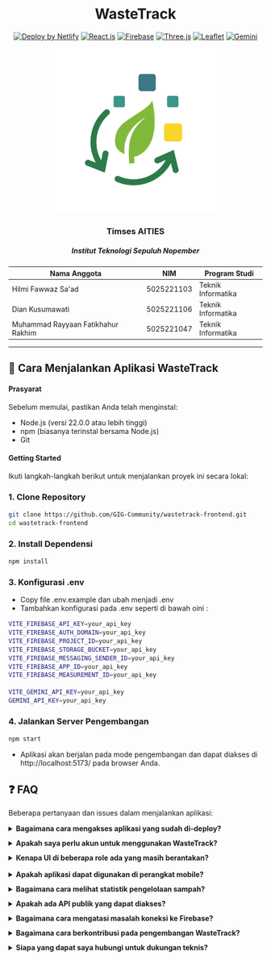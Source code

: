 <h1 align="center">WasteTrack</h1>

<p align='center'>
  <a href="https://app.wastetrack-its.com" target="_blank"><img src="https://img.shields.io/badge/Deploy%20by-Netlify-00C7B7?style=for-the-badge&logo=netlify&logoColor=white" alt="Deploy by Netlify"></a>
  <a href="https://reactjs.org/" target="_blank"><img src="https://img.shields.io/badge/React-61DAFB?style=for-the-badge&logo=react&logoColor=black" alt="React.js"></a>
  <a href="https://firebase.google.com/" target="_blank"><img src="https://img.shields.io/badge/Firebase-FFCA28?style=for-the-badge&logo=firebase&logoColor=black" alt="Firebase"></a>
  <a href="https://threejs.org/" target="_blank"><img src="https://img.shields.io/badge/Three.js-000000?style=for-the-badge&logo=three.js&logoColor=white" alt="Three.js"></a>
  <a href="https://leafletjs.com/" target="_blank"><img src="https://img.shields.io/badge/Leaflet-199900?style=for-the-badge&logo=leaflet&logoColor=white" alt="Leaflet"></a>
  <a href="https://gemini.google.com/" target="_blank"><img src="https://img.shields.io/badge/Gemini-8E75B2?style=for-the-badge&logo=google&logoColor=white" alt="Gemini"></a>
</p>
<p align="center"><img width="320" alt="WasteTrack" src="./public/web-logo.svg"></p>

<h3 align="center">Timses AITIES</h3>

<h5 align="center">Institut Teknologi Sepuluh Nopember</h5>

<div align="center">

| Nama Anggota                       | NIM        | Program Studi      |
| ---------------------------------- | ---------- | ------------------ |
| Hilmi Fawwaz Sa'ad                 | 5025221103 | Teknik Informatika |
| Dian Kusumawati                    | 5025221106 | Teknik Informatika |
| Muhammad Rayyaan Fatikhahur Rakhim | 5025221047 | Teknik Informatika |

</div>

---

## 🚀 Cara Menjalankan Aplikasi WasteTrack

#### Prasyarat

Sebelum memulai, pastikan Anda telah menginstal:

- Node.js (versi 22.0.0 atau lebih tinggi)
- npm (biasanya terinstal bersama Node.js)
- Git

#### Getting Started

Ikuti langkah-langkah berikut untuk menjalankan proyek ini secara lokal:

### 1. Clone Repository

```bash
git clone https://github.com/GIG-Community/wastetrack-frontend.git
cd wastetrack-frontend
```

### 2. Install Dependensi

```bash
npm install
```

### 3. Konfigurasi .env

- Copy file .env.example dan ubah menjadi .env
- Tambahkan konfigurasi pada .env seperti di bawah oini :

```bash
VITE_FIREBASE_API_KEY=your_api_key
VITE_FIREBASE_AUTH_DOMAIN=your_api_key
VITE_FIREBASE_PROJECT_ID=your_api_key
VITE_FIREBASE_STORAGE_BUCKET=your_api_key
VITE_FIREBASE_MESSAGING_SENDER_ID=your_api_key
VITE_FIREBASE_APP_ID=your_api_key
VITE_FIREBASE_MEASUREMENT_ID=your_api_key

VITE_GEMINI_API_KEY=your_api_key
GEMINI_API_KEY=your_api_key
```

### 4. Jalankan Server Pengembangan

```bash
npm start
```

- Aplikasi akan berjalan pada mode pengembangan dan dapat diakses di http://localhost:5173/ pada browser Anda.

## ❓ FAQ

Beberapa pertanyaan dan issues dalam menjalankan aplikasi:

</p>
<details style="margin-bottom: 12px;">
<summary><strong>Bagaimana cara mengakses aplikasi yang sudah di-deploy?</strong></summary>
<p>Aplikasi WasteTrack yang sudah di-deploy dapat diakses melalui <a href="https://app.wastetrack-its.com" target="_blank">https://app.wastetrack-its.com</a></p>
</details>
<details style="margin-bottom: 12px;">
<summary><strong>Apakah saya perlu akun untuk menggunakan WasteTrack?</strong></summary>
<p>Ya, Anda memerlukan akun untuk mengakses sebagian besar fitur WasteTrack. Proses pendaftaran dapat dilakukan langsung melalui aplikasi menggunakan email atau akun Google Anda.</p>
</details>
<details style="margin-bottom: 16px;">
  <summary><strong>Kenapa UI di beberapa role ada yang masih berantakan?</strong></summary>
  <p>
    Tampilan antarmuka untuk beberapa role selain <em>user</em> saat ini masih dalam tahap pengembangan dan penyesuaian. Fokus utama pengembangan awal adalah pada role <strong>user</strong>, sehingga role lain seperti <strong>admin</strong>, <strong>petugas</strong>, atau <strong>pengelola</strong> mungkin belum sepenuhnya dioptimalkan. 
    <br><br>
    Kami merekomendasikan penggunaan perangkat desktop untuk role-role tersebut agar fungsionalitas tetap dapat diakses dengan baik.
    <br><br>
    UI untuk seluruh role masih terus kami kembangkan dan perbaiki agar ke depannya dapat memberikan pengalaman pengguna yang lebih baik dan konsisten.
  </p>
</details>

<details style="margin-bottom: 12px;">
<summary><strong>Apakah aplikasi dapat digunakan di perangkat mobile?</strong></summary>
<p>WasteTrack dirancang dengan pendekatan responsive design khusus untuk pengguna dengan role user, sehingga dapat diakses dengan nyaman melalui browser di perangkat mobile maupun desktop. Untuk role lainnya (seperti admin, petugas, atau pengelola), disarankan untuk menggunakan perangkat desktop guna pengalaman yang lebih optimal. Kami juga sedang mengembangkan aplikasi native untuk Android dan iOS yang akan dirilis dalam waktu dekat.</p>
</details>
<details style="margin-bottom: 12px;">
<summary><strong>Bagaimana cara melihat statistik pengelolaan sampah?</strong></summary>
<p>Statistik pengelolaan sampah dapat diakses melalui dashboard aplikasi. Fitur ini menampilkan data analitik seperti volume sampah, kategori sampah, tren waktu, dan perbandingan antar departemen/fakultas. Fitur ini hanya tersedia untuk pengguna dengan akses admin atau pengguna yang memiliki izin khusus.</p>
</details>
<details style="margin-bottom: 12px;">
<summary><strong>Apakah ada API publik yang dapat diakses?</strong></summary>
<p>Saat ini, API WasteTrack hanya tersedia untuk penggunaan internal dan mitra resmi. Jika Anda tertarik untuk mengintegrasikan sistem Anda dengan WasteTrack, silakan hubungi tim pengembang untuk diskusi lebih lanjut mengenai kemungkinan kolaborasi.</p>
</details>
<details style="margin-bottom: 12px;">
<summary><strong>Bagaimana cara mengatasi masalah koneksi ke Firebase?</strong></summary>
<p>Jika Anda mengalami masalah koneksi ke Firebase:

Pastikan kredensial Firebase Anda benar di file .env
Verifikasi bahwa layanan Firebase aktif di dashboard Firebase
Periksa apakah aturan keamanan Firebase telah dikonfigurasi dengan benar
Pastikan Anda memiliki koneksi internet yang stabil
Jika masalah masih berlanjut, coba hapus cache browser atau gunakan mode incognito

</p>
</details>
<details style="margin-bottom: 12px;">
<summary><strong>Bagaimana cara berkontribusi pada pengembangan WasteTrack?</strong></summary>
<p>Kami menyambut kontribusi dari komunitas! Untuk berkontribusi:

Fork repositori GitHub kami
Buat branch untuk fitur atau perbaikan Anda
Implementasikan perubahan Anda dengan mengikuti panduan gaya kode
Kirim pull request dengan deskripsi yang jelas tentang perubahan Anda
Tim kami akan meninjau dan mendiskusikan perubahan sebelum diintegrasikan

</p>
</details>
<details style="margin-bottom: 12px;">
<summary><strong>Siapa yang dapat saya hubungi untuk dukungan teknis?</strong></summary>
<p>Untuk dukungan teknis, Anda dapat:

- Mengirim email ke info@wastetrack-its.com
- Membuka issue di repositori GitHub kami
- Menghubungi salah satu anggota tim pengembang:
    - Hilmi Fawwaz Sa'ad: 5025221103@student.its.ac.id
    - Dian Kusumawati: 5025221106@student.its.ac.id
    - Muhammad Rayyaan Fatikhahur Rakhim: 5025221047@student.its.ac.id

</p>
</details>
